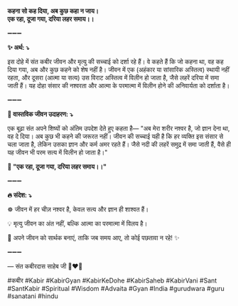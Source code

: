 **कहना सो कह दिया, अब कुछ कहा न जाय।**\
**एक रहा, दूजा गया, दरिया लहर समाय।।**

➖➖➖

**✨ अर्थ: ⤵**

इस दोहे में संत कबीर जीवन और मृत्यु की सच्चाई को दर्शा रहे हैं। वे कहते हैं कि जो कहना था, वह कह दिया गया, अब और कुछ कहने को शेष नहीं है। जीवन में एक (अहंकार या सांसारिक अस्तित्व) स्थायी नहीं रहता, और दूसरा (आत्मा या सत्य) उस विराट अस्तित्व में विलीन हो जाता है, जैसे लहरें दरिया में समा जाती हैं। यह दोहा संसार की नश्वरता और आत्मा के परमात्मा में विलीन होने की अनिवार्यता को दर्शाता है।

➖➖➖

**🌾 वास्तविक जीवन उदाहरण: ⤵**

एक बूढ़ा संत अपने शिष्यों को अंतिम उपदेश देते हुए कहता है— "अब मेरा शरीर नश्वर है, जो ज्ञान देना था, वह दे दिया। अब कुछ भी कहने की जरूरत नहीं। जीवन की सच्चाई यही है कि हर व्यक्ति इस संसार से चला जाता है, लेकिन उसका ज्ञान और कर्म अमर रहते हैं। जैसे नदी की लहरें समुद्र में समा जाती हैं, वैसे ही यह जीवन भी परम सत्य में विलीन हो जाता है।"

**📜 "एक रहा, दूजा गया, दरिया लहर समाय।।"**

➖➖➖

**🔥 संदेश: ⤵**

☸ जीवन में हर चीज़ नश्वर है, केवल सत्य और ज्ञान ही शाश्वत हैं।

💡 मृत्यु जीवन का अंत नहीं, बल्कि आत्मा का परमात्मा में विलय है।

🙏 अपने जीवन को सार्थक बनाएं, ताकि जब समय आए, तो कोई पछतावा न रहे! ✨

➖➖➖

— संत कबीरदास साहेब जी 🙏❤️💯

#कबीर #Kabir #KabirGyan #KabirKeDohe #KabirSaheb #KabirVani #Sant #SantKabir #Spiritual #Wisdom #Advaita #Gyan #India #gurudwara #guru #sanatani #hindu
